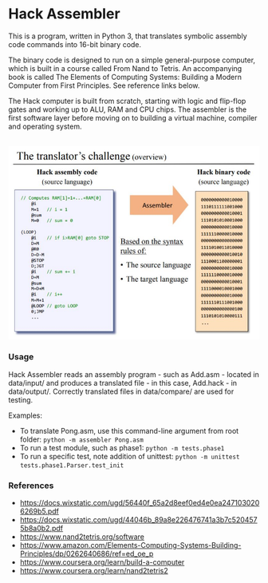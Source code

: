 # Hack Assembler  

This is a program, written in Python 3, that translates symbolic assembly code commands into 16-bit binary code.

The binary code is designed to run on a simple general-purpose computer, which is built in a course called From Nand to Tetris. An accompanying book is called The Elements of Computing Systems: Building a Modern Computer from First Principles. See reference links below. 

The Hack computer is built from scratch, starting with logic and flip-flop gates and working up to ALU, RAM and CPU chips. The assembler is the first software layer before moving on to building a virtual machine, compiler and operating system. 

<br>

<img src="img/hack-assembler.png" width="675">

### Usage

Hack Assembler reads an assembly program - such as Add.asm - located in data/input/ and produces a translated file - in this case, Add.hack - in data/output/. Correctly translated files in data/compare/ are used for testing.

Examples:

- To translate Pong.asm, use this command-line argument from root folder: `python -m assembler Pong.asm`
- To run a test module, such as phase1: `python -m tests.phase1`
- To run a specific test, note addition of unittest: `python -m unittest tests.phase1.Parser.test_init`

### References

- https://docs.wixstatic.com/ugd/56440f_65a2d8eef0ed4e0ea2471030206269b5.pdf
- https://docs.wixstatic.com/ugd/44046b_89a8e226476741a3b7c5204575b8a0b2.pdf
- https://www.nand2tetris.org/software
- https://www.amazon.com/Elements-Computing-Systems-Building-Principles/dp/0262640686/ref=ed_oe_p
- https://www.coursera.org/learn/build-a-computer
- https://www.coursera.org/learn/nand2tetris2
